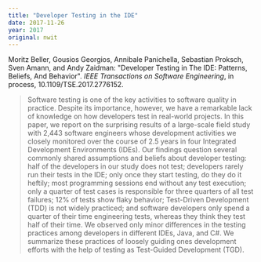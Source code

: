 ```yaml
---
title: "Developer Testing in the IDE"
date: 2017-11-26
year: 2017
original: nwit
---
```

<p>
  Moritz Beller,
  Gousios Georgios,
  Annibale Panichella,
  Sebastian Proksch,
  Sven Amann,
  and Andy Zaidman:
  "Developer Testing in The IDE: Patterns, Beliefs, And Behavior".
  <em>IEEE Transactions on Software Engineering</em>,
  in process, 10.1109/TSE.2017.2776152.
</p>
<blockquote>
  Software testing is one of the key activities to software quality in
  practice. Despite its importance, however, we have a remarkable lack
  of knowledge on how developers test in real-world projects. In this
  paper, we report on the surprising results of a large-scale field
  study with 2,443 software engineers whose development activities we
  closely monitored over the course of 2.5 years in four Integrated
  Development Environments (IDEs). Our findings question several
  commonly shared assumptions and beliefs about developer testing:
  half of the developers in our study does not test; developers rarely
  run their tests in the IDE; only once they start testing, do they do
  it heftily; most programming sessions end without any test
  execution; only a quarter of test cases is responsible for three
  quarters of all test failures; 12% of tests show flaky behavior;
  Test-Driven Development (TDD) is not widely practiced; and software
  developers only spend a quarter of their time engineering tests,
  whereas they think they test half of their time. We observed only
  minor differences in the testing practices among developers in
  different IDEs, Java, and C#. We summarize these practices of
  loosely guiding ones development efforts with the help of testing as
  Test-Guided Development (TGD).
</blockquote>
